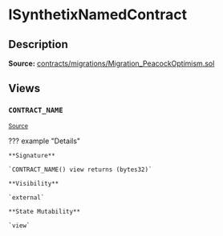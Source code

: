 # ISynthetixNamedContract

## Description

**Source:** [contracts/migrations/Migration_PeacockOptimism.sol](https://github.com/Synthetixio/synthetix/tree/v2.58.0/contracts/migrations/Migration_PeacockOptimism.sol)

## Views

### `CONTRACT_NAME`

<sub>[Source](https://github.com/Synthetixio/synthetix/tree/v2.58.0/contracts/migrations/Migration_PeacockOptimism.sol#L13)</sub>

??? example "Details"

    **Signature**

    `CONTRACT_NAME() view returns (bytes32)`

    **Visibility**

    `external`

    **State Mutability**

    `view`
